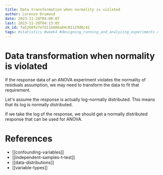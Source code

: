 ```yaml
---
title: Data transformation when normality is violated
author: Lorenzo Drumond
date: 2023-11-20T04:09:07
last: 2023-11-20T04:13:03
zk_id: fa5260fe7efd11b886a84c01129d0c41
tags: #statistics #week4 #designing_running_and_analyzing_experiments #assumptions #test #coursera #experiment #theory #AB_test #control #transformation #shapiro #normality #design #anova #rlang
---
```



# Data transformation when normality is violated
If the response data of an ANOVA experiment violates the normality of residuals assumption, we may need to transform the data to fit that requirement.

Let's assume the response is actually log-normally distributed. This means that its log is normally distributed.

If we take the log of the response, we should get a normally distributed response that can be used for ANOVA.

# References
- [[confounding-variables]]
- [[independent-samples-t-test]]
- [[data-distributions]]
- [[variable-types]]
